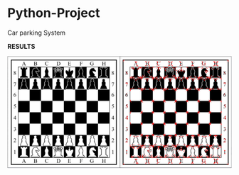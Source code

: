 # Python-Project

Car parking System


 **RESULTS**
 
![](https://github.com/noorkhokhar99/SIFT-surf/blob/main/images/cornerHarris.jpg)


